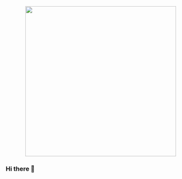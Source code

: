 <div id="header" align="center">
  <img src="https://media.giphy.com/media/eSwGh3YK54JKU/giphy.gif" width="400"/>
</div>

### Hi there 👋

<!--
**VeryTiredNick/VeryTiredNick** is a ✨ _special_ ✨ repository because its `README.md` (this file) appears on your GitHub profile.

Here are some ideas to get you started:

- 🔭 I’m currently working on ...
- 🌱 I’m currently learning ...
- 👯 I’m looking to collaborate on ...
- 🤔 I’m looking for help with ...
- 💬 Ask me about ...
- 📫 How to reach me: ...
- 😄 Pronouns: ...
- ⚡ Fun fact: ...
-->
